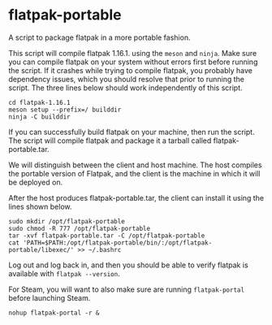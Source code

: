 # flatpak-portable
A script to package flatpak in a more portable fashion.

This script will compile flatpak 1.16.1. using the ```meson``` and ```ninja```. Make sure you can compile flatpak on your system without errors first before running the script. If it crashes while trying to compile flatpak, you probably have dependency issues, which you should resolve that prior to running the script. The three lines below should work independently of this script.

```
cd flatpak-1.16.1
meson setup --prefix=/ builddir
ninja -C builddir
```

If you can successfully build flatpak on your machine, then run the script. The script will compile flatpak and package it a tarball called flatpak-portable.tar.

We will distinguish between the client and host machine. The host compiles the portable version of Flatpak, and the client is the machine in which it will be deployed on.

After the host produces flatpak-portable.tar, the client can install it using the lines shown below.

```
sudo mkdir /opt/flatpak-portable
sudo chmod -R 777 /opt/flatpak-portable
tar -xvf flatpak-portable.tar -C /opt/flatpak-portable
cat 'PATH=$PATH:/opt/flatpak-portable/bin/:/opt/flatpak-portable/libexec/' >> ~/.bashrc
```

Log out and log back in, and then you should be able to verify flatpak is available with ```flatpak --version```.

For Steam, you will want to also make sure are running ```flatpak-portal``` before launching Steam.

```
nohup flatpak-portal -r &
```

